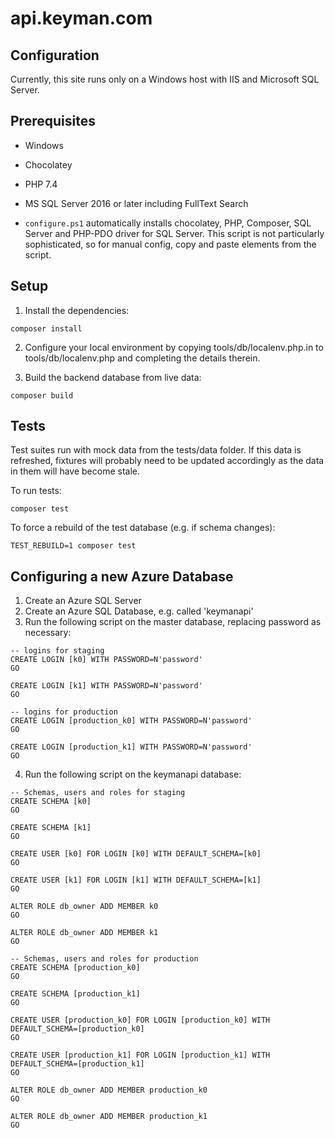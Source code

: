 # api.keyman.com

## Configuration

Currently, this site runs only on a Windows host with IIS and Microsoft SQL Server.

## Prerequisites

* Windows
* Chocolatey
* PHP 7.4
* MS SQL Server 2016 or later including FullText Search

* `configure.ps1` automatically installs chocolatey, PHP, Composer, SQL Server and PHP-PDO driver
  for SQL Server. This script is not particularly sophisticated, so for manual config, copy and
  paste elements from the script.

## Setup

1. Install the dependencies:

```
composer install
```

2. Configure your local environment by copying tools/db/localenv.php.in to tools/db/localenv.php
   and completing the details therein.

3. Build the backend database from live data:

```
composer build
```

## Tests

Test suites run with mock data from the tests/data folder. If this data is refreshed, fixtures
will probably need to be updated accordingly as the data in them will have become stale.

To run tests:

```
composer test
```

To force a rebuild of the test database (e.g. if schema changes):

```
TEST_REBUILD=1 composer test
```

## Configuring a new Azure Database

1. Create an Azure SQL Server
2. Create an Azure SQL Database, e.g. called 'keymanapi'
3. Run the following script on the master database, replacing password as necessary:

```
-- logins for staging
CREATE LOGIN [k0] WITH PASSWORD=N'password'
GO

CREATE LOGIN [k1] WITH PASSWORD=N'password'
GO

-- logins for production
CREATE LOGIN [production_k0] WITH PASSWORD=N'password'
GO

CREATE LOGIN [production_k1] WITH PASSWORD=N'password'
GO
```

4. Run the following script on the keymanapi database:

```
-- Schemas, users and roles for staging
CREATE SCHEMA [k0]
GO

CREATE SCHEMA [k1]
GO

CREATE USER [k0] FOR LOGIN [k0] WITH DEFAULT_SCHEMA=[k0]
GO

CREATE USER [k1] FOR LOGIN [k1] WITH DEFAULT_SCHEMA=[k1]
GO

ALTER ROLE db_owner ADD MEMBER k0
GO

ALTER ROLE db_owner ADD MEMBER k1
GO

-- Schemas, users and roles for production
CREATE SCHEMA [production_k0]
GO

CREATE SCHEMA [production_k1]
GO

CREATE USER [production_k0] FOR LOGIN [production_k0] WITH DEFAULT_SCHEMA=[production_k0]
GO

CREATE USER [production_k1] FOR LOGIN [production_k1] WITH DEFAULT_SCHEMA=[production_k1]
GO

ALTER ROLE db_owner ADD MEMBER production_k0
GO

ALTER ROLE db_owner ADD MEMBER production_k1
GO
```
